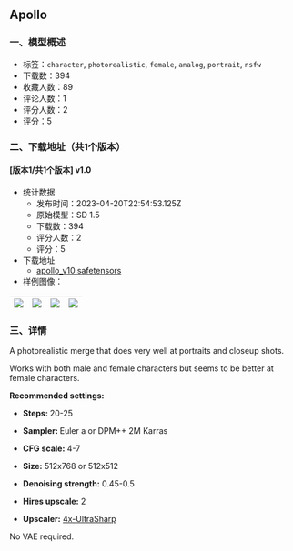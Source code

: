 ## Apollo
### 一、模型概述

- 标签：`character`, `photorealistic`, `female`, `analog`, `portrait`, `nsfw`
- 下载数：394
- 收藏人数：89
- 评论人数：1
- 评分人数：2
- 评分：5

### 二、下载地址（共1个版本）

#### [版本1/共1个版本] v1.0

- 统计数据
  - 发布时间：2023-04-20T22:54:53.125Z
  - 原始模型：SD 1.5
  - 下载数：394
  - 评分人数：2
  - 评分：5
- 下载地址
  - [apollo_v10.safetensors](https://civitai.com/api/download/models/51069)
- 样例图像：

| <img src="https://image.civitai.com/xG1nkqKTMzGDvpLrqFT7WA/667cba6a-40f6-4c13-496c-90d0f2127800/width=450/549836.jpeg" /> | <img src="https://image.civitai.com/xG1nkqKTMzGDvpLrqFT7WA/dd405b03-15ff-41a9-2c7e-e59c26b92400/width=450/549831.jpeg" /> | <img src="https://image.civitai.com/xG1nkqKTMzGDvpLrqFT7WA/fd7ffa99-4a0e-4001-e42d-4446519cd000/width=450/549829.jpeg" /> | <img src="https://image.civitai.com/xG1nkqKTMzGDvpLrqFT7WA/bd288210-1f96-4dde-784e-72eb60f8cc00/width=450/549832.jpeg" /> |
| ---- | ---- | ---- | ---- |


### 三、详情
<p>A photorealistic merge that does very well at portraits and closeup shots.</p><p>Works with both male and female characters but seems to be better at female characters.</p><p></p><p><strong>Recommended settings:</strong></p><ul><li><p><strong>Steps: </strong>20-25</p></li><li><p><strong>Sampler: </strong>Euler a or DPM++ 2M Karras</p></li><li><p><strong>CFG scale:</strong> 4-7</p></li><li><p><strong>Size:</strong> 512x768 or 512x512</p></li><li><p><strong>Denoising strength:</strong> 0.45-0.5</p></li><li><p><strong>Hires upscale:</strong> 2</p></li><li><p><strong>Upscaler:</strong> <a target="_blank" rel="ugc" href="https://upscale.wiki/wiki/Model_Database">4x-UltraSharp</a></p></li></ul><p></p><p>No VAE required.</p>